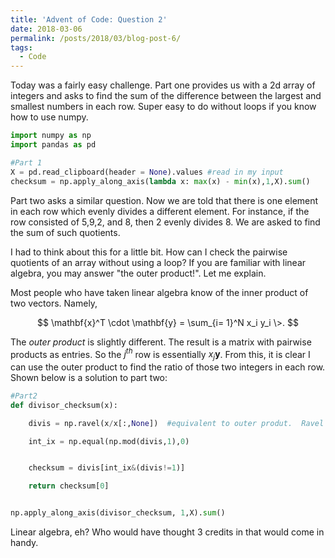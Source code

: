 ```yaml
---
title: 'Advent of Code: Question 2'
date: 2018-03-06
permalink: /posts/2018/03/blog-post-6/
tags:
  - Code
---
```


Today was a fairly easy challenge.  Part one provides us with a 2d array of integers and asks to find the sum of the difference between the largest and smallest numbers in each row.  Super easy to do without loops if you know how to use numpy.


```python
import numpy as np
import pandas as pd

#Part 1
X = pd.read_clipboard(header = None).values #read in my input
checksum = np.apply_along_axis(lambda x: max(x) - min(x),1,X).sum()

```

Part two asks a similar question.  Now we are told that there is one element in each row which evenly divides a different element.  For instance, if the row consisted of 5,9,2, and 8, then 2 evenly divides 8.  We are asked to find the sum of such quotients.

I had to think about this for a little bit.  How can I check the pairwise quotients of an array without using a loop?  If you are familiar with linear algebra, you may answer "the outer product!".  Let me explain.

Most people who have taken linear algebra know of the inner product of two vectors.  Namely,

$$ \mathbf{x}^T \cdot \mathbf{y} = \sum_{i= 1}^N x_i  y_i \>. $$


The *outer product* is slightly different. The result is a matrix with pairwise products as entries. So the $j^{th}$ row is essentially $x_j \mathbf{y}$. From this, it is clear I can use the outer product to find the ratio of those two integers in each row.  Shown below is a solution to part two:


```python
#Part2
def divisor_checksum(x):

    divis = np.ravel(x/x[:,None])  #equivalent to outer produt.  Ravel turns the matrix into a vector

    int_ix = np.equal(np.mod(divis,1),0)


    checksum = divis[int_ix&(divis!=1)]

    return checksum[0]


np.apply_along_axis(divisor_checksum, 1,X).sum()
```

Linear algebra, eh?  Who would have thought 3 credits in that would come in handy.
